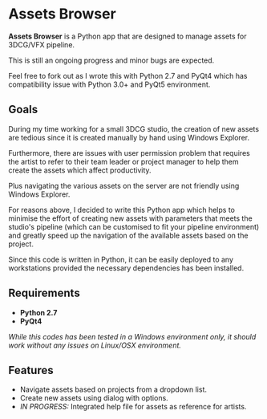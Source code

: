 # Assets Browser

**Assets Browser** is a Python app that are designed to manage assets for 3DCG/VFX pipeline.

This is still an ongoing progress and minor bugs are expected.

Feel free to fork out as I wrote this with Python 2.7 and PyQt4 which has compatibility issue
with Python 3.0+ and PyQt5 environment.

## Goals
During my time working for a small 3DCG studio, the creation of new assets are tedious since
it is created manually by hand using Windows Explorer.

Furthermore, there are issues with user permission problem that requires the artist to refer
to their team leader or project manager to help them create the assets which affect productivity.

Plus navigating the various assets on the server are not friendly using Windows Explorer.

For reasons above, I decided to write this Python app which helps to minimise the effort of
creating new assets with parameters that meets the studio's pipeline (which can be customised
to fit your pipeline environment) and greatly speed up the navigation of the available assets
based on the project.

Since this code is written in Python, it can be easily deployed to any workstations provided
the necessary dependencies has been installed.

## Requirements
* **Python 2.7**
* **PyQt4**

_While this codes has been tested in a Windows environment only, it should work without any
issues on Linux/OSX environment._

## Features
* Navigate assets based on projects from a dropdown list.
* Create new assets using dialog with options.
* _IN PROGRESS:_ Integrated help file for assets as reference for artists.